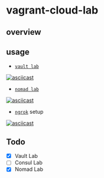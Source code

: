 # vagrant-cloud-lab

## overview

## usage

- [`vault lab`](playbooks/vault/README.md)

[![asciicast](https://asciinema.org/a/BzL3tXTkGL8xqSF5UiqWyZajB.svg)](https://asciinema.org/a/BzL3tXTkGL8xqSF5UiqWyZajB)

- [`nomad lab`](playbooks/nomad/README.md)

[![asciicast](https://asciinema.org/a/ZawavjyMOMaYNBASzxrUPTtl7.svg)](https://asciinema.org/a/ZawavjyMOMaYNBASzxrUPTtl7)


- [`ngrok`](https://ngrok.com) setup

[![asciicast](https://asciinema.org/a/horu1FfD4ixrz3aqhNRo3pB9q.svg)](https://asciinema.org/a/horu1FfD4ixrz3aqhNRo3pB9q)


## Todo

- [x] Vault Lab
- [ ] Consul Lab
- [x] Nomad Lab